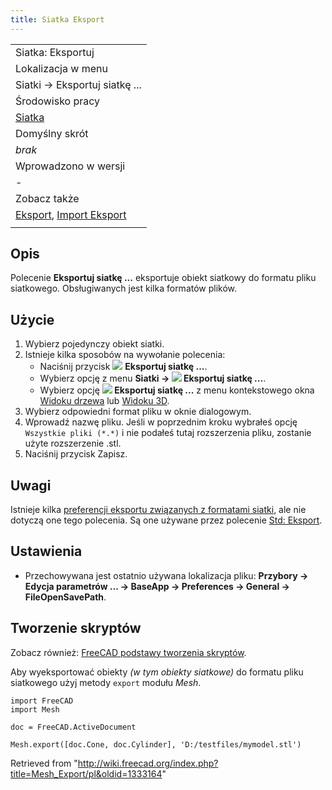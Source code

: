 ```yaml
---
title: Siatka Eksport
---
```

|  |
| --- |
| Siatka: Eksportuj |
| Lokalizacja w menu |
| Siatki → Eksportuj siatkę ... |
| Środowisko pracy |
| [Siatka](/Mesh_Workbench/pl "Mesh Workbench/pl") |
| Domyślny skrót |
| *brak* |
| Wprowadzono w wersji |
| - |
| Zobacz także |
| [Eksport](/Std_Export/pl "Std Export/pl"), [Import Eksport](/Import_Export/pl "Import Export/pl") |
|  |

## Opis

Polecenie **Eksportuj siatkę ...** eksportuje obiekt siatkowy do formatu pliku siatkowego. Obsługiwanych jest kilka formatów plików.

## Użycie

1. Wybierz pojedynczy obiekt siatki.
2. Istnieje kilka sposobów na wywołanie polecenia:
   * Naciśnij przycisk ![](/images/Mesh_Export.svg) **Eksportuj siatkę ...**.
   * Wybierz opcję z menu **Siatki → ![](/images/Mesh_Export.svg) Eksportuj siatkę ...**.
   * Wybierz opcję **![](/images/Mesh_Export.svg) Eksportuj siatkę ...** z menu kontekstowego okna [Widoku drzewa](/Tree_view/pl "Tree view/pl") lub [Widoku 3D](/3D_view/pl "3D view/pl").
3. Wybierz odpowiedni format pliku w oknie dialogowym.
4. Wprowadź nazwę pliku. Jeśli w poprzednim kroku wybrałeś opcję `Wszystkie pliki (*.*)` i nie podałeś tutaj rozszerzenia pliku, zostanie użyte rozszerzenie .stl.
5. Naciśnij przycisk Zapisz.

## Uwagi

Istnieje kilka [preferencji eksportu związanych z formatami siatki](/Import_Export_Preferences/pl#Formaty_Siatki "Import Export Preferences/pl"), ale nie dotyczą one tego polecenia. Są one używane przez polecenie [Std: Eksport](/Std_Export/pl "Std Export/pl").

## Ustawienia

* Przechowywana jest ostatnio używana lokalizacja pliku: **Przybory → Edycja parametrów ... → BaseApp → Preferences → General → FileOpenSavePath**.

## Tworzenie skryptów

Zobacz również: [FreeCAD podstawy tworzenia skryptów](/FreeCAD_Scripting_Basics/pl "FreeCAD Scripting Basics/pl").

Aby wyeksportować obiekty *(w tym obiekty siatkowe)* do formatu pliku siatkowego użyj metody `export` modułu *Mesh*.

```
import FreeCAD
import Mesh

doc = FreeCAD.ActiveDocument

Mesh.export([doc.Cone, doc.Cylinder], 'D:/testfiles/mymodel.stl')

```

Retrieved from "<http://wiki.freecad.org/index.php?title=Mesh_Export/pl&oldid=1333164>"